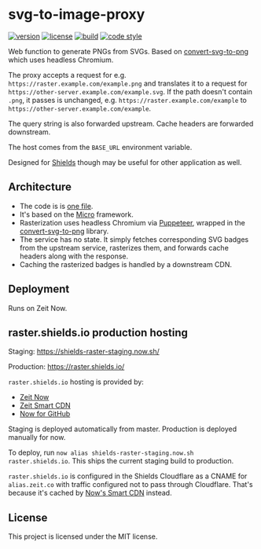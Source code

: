 # svg-to-image-proxy

[![version](https://img.shields.io/npm/v/svg-to-image-proxy.svg?style=flat-square)][npm]
[![license](https://img.shields.io/npm/l/svg-to-image-proxy.svg?style=flat-square)][npm]
[![build](https://img.shields.io/circleci/project/github/badges/svg-to-image-proxy.svg?style=flat-square)][build]
[![code style](https://img.shields.io/badge/code_style-prettier-ff69b4.svg?style=flat-square)][prettier]

[npm]: https://npmjs.com/svg-to-image-proxy
[build]: https://circleci.com/gh/badges/svg-to-image-proxy/tree/master
[prettier]: https://prettier.io/

Web function to generate PNGs from SVGs. Based on [convert-svg-to-png][]
which uses headless Chromium.

The proxy accepts a request for e.g. `https://raster.example.com/example.png`
and translates it to a request for
`https://other-server.example.com/example.svg`. If the path doesn't contain
`.png`, it passes is unchanged, e.g. `https://raster.example.com/example` to
`https://other-server.example.com/example`.

The query string is also forwarded upstream. Cache headers are forwarded downstream.

The host comes from the `BASE_URL` environment variable.

Designed for [Shields][] though may be useful for other application as well.

[shields]: https://github.com/badges/shields
[convert-svg-to-png]: https://www.npmjs.com/package/convert-svg-to-png

## Architecture

- The code is is [one file][].
- It's based on the [Micro][] framework.
- Rasterization uses headless Chromium via [Puppeteer][], wrapped in the
  [convert-svg-to-png][] library.
- The service has no state. It simply fetches corresponding SVG badges from the
  upstream service, rasterizes them, and forwards cache headers along with the
  response.
- Caching the rasterized badges is handled by a downstream CDN.

[one file]: https://github.com/badges/svg-to-image-proxy/blob/master/rasterize.js
[micro]: https://github.com/zeit/micro
[puppeteer]: https://pptr.dev/

## Deployment

Runs on Zeit Now.

## raster.shields.io production hosting

Staging: https://shields-raster-staging.now.sh/

Production: https://raster.shields.io/

`raster.shields.io` hosting is provided by:

- [Zeit Now][zeit now]
- [Zeit Smart CDN][cdn]
- [Now for GitHub][]

Staging is deployed automatically from master. Production is deployed manually
for now.

To deploy, run `now alias shields-raster-staging.now.sh raster.shields.io`.
This ships the current staging build to production.

`raster.shields.io` is configured in the Shields Cloudflare as a CNAME for
`alias.zeit.co` with traffic configured not to pass through Cloudflare. That's
because it's cached by [Now's Smart CDN][cdn] instead.

[zeit now]: https://zeit.co/now
[cdn]: https://zeit.co/smart-cdn
[now for github]: https://zeit.co/github

## License

This project is licensed under the MIT license.
